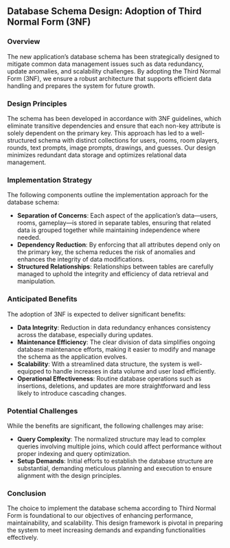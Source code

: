 ## Database Schema Design: Adoption of Third Normal Form (3NF)

### Overview
The new application’s database schema has been strategically designed to mitigate common data management issues such as data redundancy, update anomalies, and scalability challenges. By adopting the Third Normal Form (3NF), we ensure a robust architecture that supports efficient data handling and prepares the system for future growth.

### Design Principles
The schema has been developed in accordance with 3NF guidelines, which eliminate transitive dependencies and ensure that each non-key attribute is solely dependent on the primary key. This approach has led to a well-structured schema with distinct collections for users, rooms, room players, rounds, text prompts, image prompts, drawings, and guesses. Our design minimizes redundant data storage and optimizes relational data management.

### Implementation Strategy
The following components outline the implementation approach for the database schema:

- **Separation of Concerns**: Each aspect of the application’s data—users, rooms, gameplay—is stored in separate tables, ensuring that related data is grouped together while maintaining independence where needed.
- **Dependency Reduction**: By enforcing that all attributes depend only on the primary key, the schema reduces the risk of anomalies and enhances the integrity of data modifications.
- **Structured Relationships**: Relationships between tables are carefully managed to uphold the integrity and efficiency of data retrieval and manipulation.

### Anticipated Benefits
The adoption of 3NF is expected to deliver significant benefits:

- **Data Integrity**: Reduction in data redundancy enhances consistency across the database, especially during updates.
- **Maintenance Efficiency**: The clear division of data simplifies ongoing database maintenance efforts, making it easier to modify and manage the schema as the application evolves.
- **Scalability**: With a streamlined data structure, the system is well-equipped to handle increases in data volume and user load efficiently.
- **Operational Effectiveness**: Routine database operations such as insertions, deletions, and updates are more straightforward and less likely to introduce cascading changes.

### Potential Challenges
While the benefits are significant, the following challenges may arise:

- **Query Complexity**: The normalized structure may lead to complex queries involving multiple joins, which could affect performance without proper indexing and query optimization.
- **Setup Demands**: Initial efforts to establish the database structure are substantial, demanding meticulous planning and execution to ensure alignment with the design principles.

### Conclusion
The choice to implement the database schema according to Third Normal Form is foundational to our objectives of enhancing performance, maintainability, and scalability. This design framework is pivotal in preparing the system to meet increasing demands and expanding functionalities effectively.